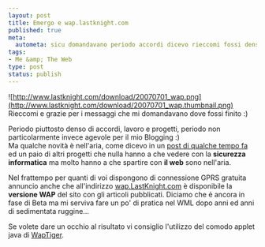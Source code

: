 ```yaml
--- 
layout: post
title: Emergo e wap.lastknight.com
published: true
meta: 
  autometa: sicu domandavano periodo accordi dicevo rieccomi fossi denso
tags: 
- Me &amp; The Web
type: post
status: publish
---
```

![http://www.lastknight.com/download/20070701_wap.png](http://www.lastknight.com/download/20070701_wap.thumbnail.png)
Rieccomi e grazie per i messaggi che mi domandavano dove fossi finito :)  
  
Periodo piuttosto denso di accordi, lavoro e progetti, periodo non particolarmente invece agevole per il mio Blogging :)  
Ma qualche novità è nell'aria, come dicevo in un [post di qualche tempo fa]() ed un paio di altri progetti che nulla hanno a che vedere con la **sicurezza informatica** ma molto hanno a che spartire con **il web** sono nell'aria.  
  
Nel frattempo per quanti di voi dispongono di connessione GPRS gratuita annuncio anche che all'indirizzo [wap.LastKnight.com](http://wap.lastknight.com) è disponibile la **versione WAP** del sito con gli articoli pubblicati. Diciamo che è ancora in fase di Beta ma mi serviva fare un po' di pratica nel WML dopo anni ed anni di sedimentata ruggine...  
   
Se volete dare un occhio al risultato vi consiglio l'utilizzo del comodo applet java di [WapTiger](http://www.waptiger.com/waptiger/). 
